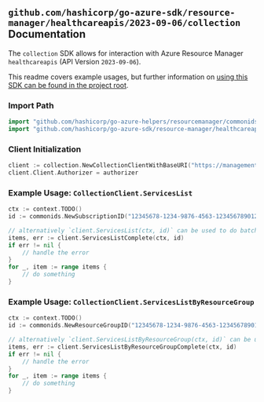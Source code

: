 
## `github.com/hashicorp/go-azure-sdk/resource-manager/healthcareapis/2023-09-06/collection` Documentation

The `collection` SDK allows for interaction with Azure Resource Manager `healthcareapis` (API Version `2023-09-06`).

This readme covers example usages, but further information on [using this SDK can be found in the project root](https://github.com/hashicorp/go-azure-sdk/tree/main/docs).

### Import Path

```go
import "github.com/hashicorp/go-azure-helpers/resourcemanager/commonids"
import "github.com/hashicorp/go-azure-sdk/resource-manager/healthcareapis/2023-09-06/collection"
```


### Client Initialization

```go
client := collection.NewCollectionClientWithBaseURI("https://management.azure.com")
client.Client.Authorizer = authorizer
```


### Example Usage: `CollectionClient.ServicesList`

```go
ctx := context.TODO()
id := commonids.NewSubscriptionID("12345678-1234-9876-4563-123456789012")

// alternatively `client.ServicesList(ctx, id)` can be used to do batched pagination
items, err := client.ServicesListComplete(ctx, id)
if err != nil {
	// handle the error
}
for _, item := range items {
	// do something
}
```


### Example Usage: `CollectionClient.ServicesListByResourceGroup`

```go
ctx := context.TODO()
id := commonids.NewResourceGroupID("12345678-1234-9876-4563-123456789012", "example-resource-group")

// alternatively `client.ServicesListByResourceGroup(ctx, id)` can be used to do batched pagination
items, err := client.ServicesListByResourceGroupComplete(ctx, id)
if err != nil {
	// handle the error
}
for _, item := range items {
	// do something
}
```
